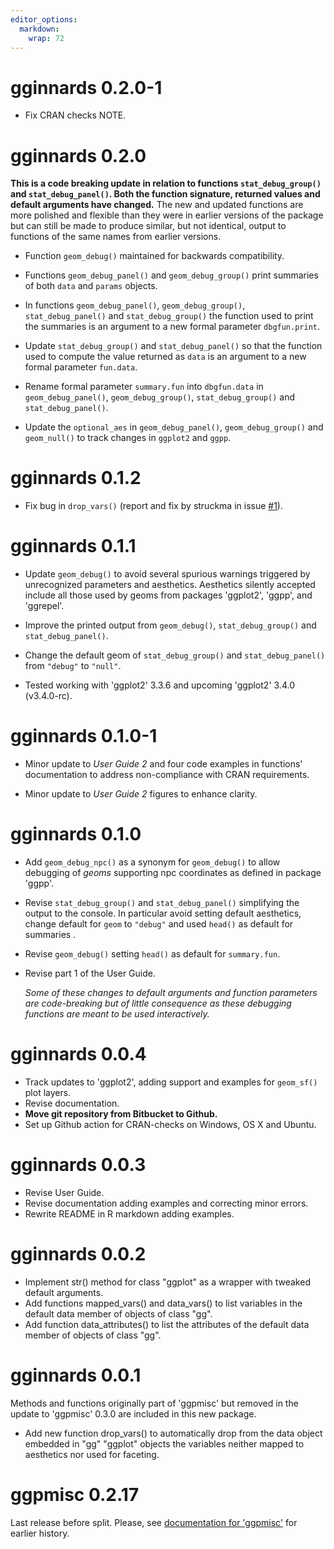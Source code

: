 ```yaml
---
editor_options:
  markdown:
    wrap: 72
---
```


# gginnards 0.2.0-1

* Fix CRAN checks NOTE.

# gginnards 0.2.0

**This is a code breaking update in relation to functions
`stat_debug_group()` and `stat_debug_panel()`. Both the function signature,
returned values and default arguments have changed.** The new and updated
functions are more polished and flexible than they were in earlier versions of
the package but can still be made to produce similar, but not identical, output
to functions of the same names from earlier versions.

-   Function `geom_debug()` maintained for backwards compatibility.

-   Functions `geom_debug_panel()` and `geom_debug_group()` print summaries of
both `data` and `params` objects.

-   In functions `geom_debug_panel()`, `geom_debug_group()`,
`stat_debug_panel()` and `stat_debug_group()` the function used to print the
summaries is an argument to a new formal parameter `dbgfun.print`.

-   Update `stat_debug_group()` and `stat_debug_panel()` so
that the function used to compute the value returned as `data` is an argument to
a new formal parameter `fun.data`.

-   Rename formal parameter `summary.fun` into `dbgfun.data` in
`geom_debug_panel()`, `geom_debug_group()`, `stat_debug_group()` and
`stat_debug_panel()`.

-   Update the `optional_aes` in `geom_debug_panel()`, `geom_debug_group()` and
`geom_null()` to track changes in `ggplot2` and `ggpp`.

# gginnards 0.1.2

-   Fix bug in `drop_vars()` (report and fix by struckma in issue [#1](https://github.com/aphalo/gginnards/issues/1)).

# gginnards 0.1.1

-   Update `geom_debug()` to avoid several spurious warnings triggered by
    unrecognized parameters and aesthetics. Aesthetics silently accepted
    include all those used by geoms from packages 'ggplot2', 'ggpp', and
    'ggrepel'.
    
-   Improve the printed output from `geom_debug()`, `stat_debug_group()`
    and `stat_debug_panel()`.
    
-   Change the default geom of `stat_debug_group()` and `stat_debug_panel()`
    from `"debug"` to `"null"`.    

-   Tested working with 'ggplot2' 3.3.6 and upcoming 'ggplot2' 3.4.0 (v3.4.0-rc).

# gginnards 0.1.0-1

-   Minor update to *User Guide 2* and four code examples in functions'
    documentation to address non-compliance with CRAN requirements.

-   Minor update to *User Guide 2* figures to enhance clarity.

# gginnards 0.1.0

-   Add `geom_debug_npc()` as a synonym for `geom_debug()` to allow
    debugging of *geoms* supporting npc coordinates as defined in
    package 'ggpp'.

-   Revise `stat_debug_group()` and `stat_debug_panel()` simplifying the
    output to the console. In particular avoid setting default
    aesthetics, change default for `geom` to `"debug"` and used `head()`
    as default for summaries .

-   Revise `geom_debug()` setting `head()` as default for `summary.fun`.

-   Revise part 1 of the User Guide.

    *Some of these changes to default arguments and function parameters
    are code-breaking but of little consequence as these debugging
    functions are meant to be used interactively.*

# gginnards 0.0.4

-   Track updates to 'ggplot2', adding support and examples for
    `geom_sf()` plot layers.
-   Revise documentation.
-   **Move git repository from Bitbucket to Github.**
-   Set up Github action for CRAN-checks on Windows, OS X and Ubuntu.

# gginnards 0.0.3

-   Revise User Guide.
-   Revise documentation adding examples and correcting minor errors.
-   Rewrite README in R markdown adding examples.

# gginnards 0.0.2

-   Implement str() method for class "ggplot" as a wrapper with tweaked
    default arguments.
-   Add functions mapped_vars() and data_vars() to list variables in the
    default data member of objects of class "gg".
-   Add function data_attributes() to list the attributes of the default
    data member of objects of class "gg".

# gginnards 0.0.1

Methods and functions originally part of 'ggpmisc' but removed in the
update to 'ggpmisc' 0.3.0 are included in this new package.

-   Add new function drop_vars() to automatically drop from the data
    object embedded in "gg" "ggplot" objects the variables neither
    mapped to aesthetics nor used for faceting.

# ggpmisc 0.2.17

Last release before split. Please, see [documentation for
'ggpmisc'](https://docs.r4photobiology.info/ggpmisc/news/index.html#ggpmisc-0-2-7-2016-03-22 "changelog")
for earlier history.
